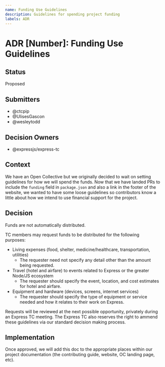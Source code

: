 ```yaml
---
name: Funding Use Guidelines
description: Guidelines for spending project funding
labels: ADR
---
```


# ADR [Number]: Funding Use Guidelines

## Status
Proposed

## Submitters
- @ctcpip
- @UlisesGascon
- @wesleytodd

## Decision Owners
- @expressjs/express-tc

## Context

We have an Open Collective but we originally decided to wait on setting guidelines for how we will spend the funds. Now that we have landed PRs to include the `funding` field in
`package.json` and also a link in the footer of the website, we wanted to have some loose guidelines so contributors know a little about how we intend to use financial support for
the project.

## Decision

Funds are not automatically distributed.

TC members may request funds to be distributed for the following purposes:

- Living expenses (food, shelter, medicine/healthcare, transportation, utilities)
  - The requester need not specify any detail other than the amount being requested.
- Travel (hotel and airfare) to events related to Express or the greater Node/JS ecosystem
  - The requester should specify the event, location, and cost estimates for hotel and airfare.
- Equipment and hardware (devices, screens, internet services)
  - The requester should specify the type of equipment or service needed and how it relates to their work on Express.

Requests will be reviewed at the next possible opportunity, privately during an Express TC meeting. The Express TC also reserves the right to ammend these guidelines via our
standard decision making process.

## Implementation

Once approved, we will add this doc to the appropriate places within our project documentation (the contributing guide, website, OC landing page, etc).
